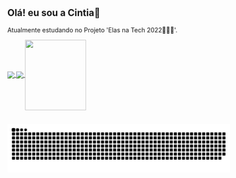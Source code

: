 ## Olá! eu sou a Cintia💬 
<p> Atualmente estudando no Projeto 'Elas na Tech 2022👩🏽‍💻'. </p>
<div>
  <a href="https://github.com/cintialobato">
  <img height="160em"   align="center" src="https://github-readme-stats.vercel.app/api?username=cintialobato&show_icons=true&theme=react&include_all_commits=true&count_private=true"/>
  <img height="160em"  align="center" src="https://github-readme-stats.vercel.app/api/top-langs/?username=cintialobato&layout=compact&langs_count=7&theme=react" />

  <img align="center" width="138" height="160" src="https://media1.tenor.com/images/68e8337fb4eb7e40645d832c64762a8b/tenor.gif?itemid=19443613">
</div>
 <br>
<div  align="center"> 
 
    

 
  ![Snake animation](https://github.com/cintialobato/cintialobato/blob/main/github-contribution-grid-snake.svg)
 
</div>
 
